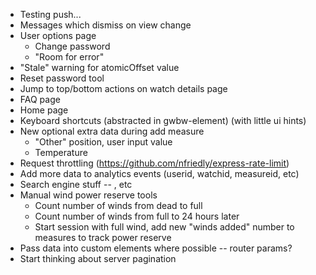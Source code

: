 - Testing push...
- Messages which dismiss on view change
- User options page
	- Change password
	- "Room for error"
- "Stale" warning for atomicOffset value
- Reset password tool
- Jump to top/bottom actions on watch details page
- FAQ page
- Home page
- Keyboard shortcuts (abstracted in gwbw-element) (with little ui hints)
- New optional extra data during add measure
	- "Other" position, user input value
	- Temperature
- Request throttling (https://github.com/nfriedly/express-rate-limit)
- Add more data to analytics events (userid, watchid, measureid, etc)
- Search engine stuff -- <meta>, etc
- Manual wind power reserve tools
	- Count number of winds from dead to full
	- Count number of winds from full to 24 hours later
	- Start session with full wind, add new "winds added" number to measures to track power reserve
- Pass data into custom elements where possible -- router params?
- Start thinking about server pagination
